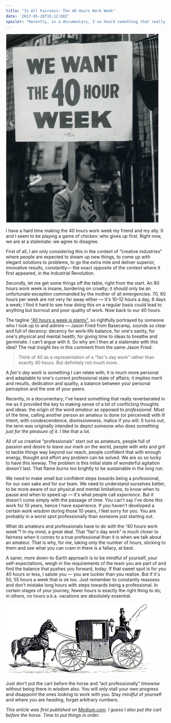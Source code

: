 ```yaml
---
title: "In All Fairness: The 40 Hours Work Week"
date: '2017-05-28T16:12:08Z'
spoiler: "Recently, in a documentary, I've heard something that really reverberated in me as it provided the key to making sense of a lot of conflicting thoughts and ideas: the origin of the word amateur as opposed to professional. It helped me relate with the 40 hours work week."
---
```

![Woman protesting for the 40 hours work week.](./header-the-40-hours-work-week.jpeg)

I have a hard time making the 40 hours work week my friend and my ally. It and I seem to be playing a game of chicken: who gives up first. Right now, we are at a stalemate: we agree to disagree.

First of all, I am only considering this in the context of “creative industries” where people are expected to dream up new things, to come up with elegant solutions to problems, to go the extra mile and deliver superior, innovative results, constantly— the exact opposite of the context where it first appeared, in the Industrial Revolution.

Secondly, let me get some things off the table, right from the start. An 80 hours work week is insane, bordering on cruelty; it should only be an unfortunate exception commanded by the mother of all emergencies. 70, 60 hours per week are not very far away either — it's 10–12 hours a day, 6 days a week; I find it hard to see how doing this on a regular basis could lead to anything but burnout and poor quality of work. Now back to our 40 hours.

The tagline [“40 hours a week is plenty”](https://m.signalvnoise.com/80-hours-now-40-hours-later-f0b3621816e), so rightfully portrayed by someone who I look up to and admire — Jason Fried from Basecamp, sounds so clear and full of decency: decency for work-life balance, for one's sanity, for one's physical and mental health, for giving time to ideas to breathe and germinate. I can't argue with it. So why am I then at a stalemate with this idea? The real insight lies in this comment from the same Jason Fried:

> Think of 40 as a representation of a “fair's day work” rather than exactly 40 hours. But definitely not much more.

A *fair's day work* is something I can relate with; it is much more personal and adaptable to one's current professional state of affairs; it implies merit and results, dedication and quality, a balance between your personal perception and the one of your peers.

Recently, in a documentary, I've heard something that really reverberated in me as it provided the key to making sense of a lot of conflicting thoughts and ideas: the origin of the word *amateur* as opposed to *professional*. Most of the time, calling another person an amateur is done (or perceived) with ill intent, with condescendence, dismissiveness, malice if you will. It turns out, the term was originally intended to depict someone who does something *just for the pleasure of it*. I like that a lot.

All of us creative “professionals” start out as amateurs, people full of passion and desire to leave our mark on the world, people with wits and grit to tackle things way beyond our reach, people confident that with enough energy, thought and effort any problem can be solved. We are so so lucky to have this leeway. The problem is this initial state of wonderful agitation doesn't last. That flame burns too brightly to be sustainable in the long run.

We need to make small but confident steps towards being a professional, for our own sake and for our team. We need to understand ourselves better, to be more aware of our physical and mental limitations, to know when to pause and when to speed up — it's what people call *experience*. But it doesn't come simply with the passage of time. You can't say I've done this work for 10 years, hence I have experience. If you haven't developed a certain *work wisdom* during those 10 years, I feel sorry for you. You are probably in a worst spot professionally than someone just starting out.

What do amateurs and professionals have to do with the “40 hours work week”? In my mind, a great deal. That “fair's day work” is much closer to fairness when it comes to a true professional than it is when we talk about an amateur. That is why, for me, taking only the number of hours, sticking to them and see what you can cram in there is a fallacy, at best.

A saner, more down-to-Earth approach is to be mindful of yourself, your self-expectations, weigh in the requirements of the team you are part of and find the balance that pushes you forward, today. If that sweet spot is for you 40 hours or less, I salute you — you are luckier than you realize. But if it's 50, 55 hours a week that is ok too. Just remember to constantly reassess and don't mistake long hours with steps towards being a professional. In certain stages of your journey, fewer hours is exactly the right thing to do; in others, no hours a.k.a. vacations are absolutely essential.

![Cart before the horse, victorian illustration.](./cart-before-the-horse.jpeg)

Just don't put the cart before the horse and “act professionally” *timewise* without being there *in wisdom* also. You will only stall your own progress and disappoint the ones looking to work with you. Stay *mindful* of yourself and where you are *heading*, forget arbitrary numbers.

_This article was first published on [Medium.com](https://medium.com/@vladpotter/in-all-fairness-the-40-hours-work-week-6004548d5154). I guess I also put the cart before the horse. Time to put things in order._
